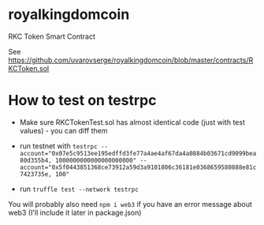 # royalkingdomcoin
RKC Token Smart Contract

See https://github.com/uvarovserge/royalkingdomcoin/blob/master/contracts/RKCToken.sol

How to test on testrpc
======================

* Make sure RKCTokenTest.sol has almost identical code (just with test values) - you can diff them

* run testnet with `testrpc --account="0x07e5c9513ee195edffd3fe77a4ae4af67da4a0884b03671cd9099bea80d355b4, 1000000000000000000000" --account="0x5f0443851368ce73912a59d3a9101806c36181e0368659580888e81c7423735e, 100"`

* run `truffle test --network testrpc`

You will probably also need `npm i web3` if you have an error message about web3 (I'll include it later in package.json)